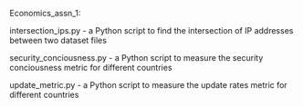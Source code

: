 Economics_assn_1:

intersection_ips.py - a Python script to find the intersection of IP addresses between two dataset files

security_conciousness.py - a Python script to measure the security conciousness metric for different countries

update_metric.py - a Python script to measure the update rates metric for different countries
